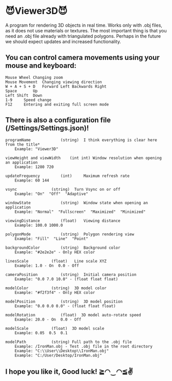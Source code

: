 # 😈Viewer3D😈

A program for rendering 3D objects in real time.
Works only with .obj files, as it does not use materials or textures.
The most important thing is that you need an .obj file already with triangulated polygons.
Perhaps in the future we should expect updates and increased functionality.

## You can control camera movements using your mouse and keyboard:

	Mouse Wheel	Changing zoom
	Mouse Movement 	Changing viewing direction
	W + A + S + D 	Forward Left Backwards Right
	Space 		Up
	Left Shift 	Down
	1-9		Speed change
	F12		Entering and exiting full screen mode

## There is also a configuration file (/Settings/Settings.json)!

	programName 			(string)  I think everything is clear here from the title*
		Example: "Viewer3D"
  
	viewHeight and viewWidth	(int int) Window resolution when opening an application
		Example: 1280 720
  
	updateFrequency 		(int) 	  Maximum refresh rate
		Example: 60 144
  
	vsync 				(string)  Turn Vsync on or off
		Example: "On"  "Off"  "Adaptive"
  
	windowState 			(string)  Window state when opening an application
		Example: "Normal"  "Fullscreen"  "Maximized"  "Minimized"
  
	viewingDistance 		(float)   Viewing distance
		Example: 100.0 1000.0
  
	polygonMode 			(string)  Polygon rendering view
		Example: "Fill"  "Line"  "Point"
  
	backgroundColor 		(string)  Background color
		Example: "#2e2e2e" - Only HEX color
  
	linesScale 			(float)   Line scale XYZ
		Example: 1.0 - On  0.0 - Off
  
	cameraPosition 			(string)  Initial camera position
		Example: "0.0 7.0 10.0" - (float float float)
  
	modelColor 			(string)  3D model color
		Example: "#f2f3f4" - Only HEX color
  
	modelPosition 			(string)  3D model position
		Example: "0.0 0.0 0.0" - (float float float)
  
	modelRotation 			(float)  3D model auto-rotate speed
		Example: 20.0 - On  0.0 - Off
  
	modelScale 			(float)  3D model scale
		Example: 0.05  0.5  0.1
  
	modelPath 			(string) Full path to the .obj file
		Example: /IronMan.obj - Test .obj file in the root directory
		Example: "C:\\User\\Desktop\\IronMan.obj"
		Example: "C:/User/Desktop/IronMan.obj"
	
## I hope you like it, Good luck! ≧◠‿◠≦✌
